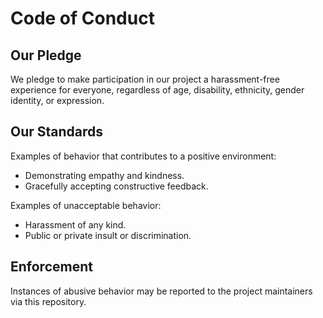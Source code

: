 # Code of Conduct

## Our Pledge
We pledge to make participation in our project a harassment-free experience for everyone, regardless of age, disability, ethnicity, gender identity, or expression.

## Our Standards
Examples of behavior that contributes to a positive environment:
- Demonstrating empathy and kindness.
- Gracefully accepting constructive feedback.

Examples of unacceptable behavior:
- Harassment of any kind.
- Public or private insult or discrimination.

## Enforcement
Instances of abusive behavior may be reported to the project maintainers via this repository. 
